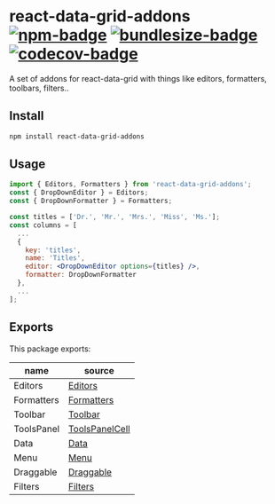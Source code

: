 # react-data-grid-addons [![npm-badge]][npm-url] [![bundlesize-badge]][bundlesize-url] [![codecov-badge]][codecov-url]

[npm-badge]: https://img.shields.io/npm/v/react-data-grid-addons/next.svg
[npm-url]: https://www.npmjs.com/package/react-data-grid-addons
[bundlesize-badge]: https://img.shields.io/bundlephobia/minzip/react-data-grid-addons/next.svg
[bundlesize-url]: https://bundlephobia.com/result?p=react-data-grid-addons@next
[codecov-badge]: https://img.shields.io/codecov/c/github/adazzle/react-data-grid/next.svg
[codecov-url]: https://codecov.io/gh/adazzle/react-data-grid

A set of addons for react-data-grid with things like editors, formatters, toolbars, filters..

## Install

```sh
npm install react-data-grid-addons
```

## Usage

```jsx
import { Editors, Formatters } from 'react-data-grid-addons';
const { DropDownEditor } = Editors;
const { DropDownFormatter } = Formatters;

const titles = ['Dr.', 'Mr.', 'Mrs.', 'Miss', 'Ms.'];
const columns = [
  ...
  {
    key: 'titles',
    name: 'Titles',
    editor: <DropDownEditor options={titles} />,
    formatter: DropDownFormatter
  },
  ...
];

```

## Exports
This package exports:

name                   | source                                     |
-----------------------|--------------------------------------------|
Editors                | [Editors](./src/editors)                   |
Formatters             | [Formatters](./src/formatters)             |
Toolbar                | [Toolbar](./src/toolbars/Toolbar.js)       |
ToolsPanel             | [ToolsPanelCell](./src/toolbars)           |
Data                   | [Data](./src/data)                         |
Menu                   | [Menu](./src/menu)                         |
Draggable              | [Draggable](./src/draggable)               |
Filters                | [Filters](./src/cells/headerCells/filters) |
